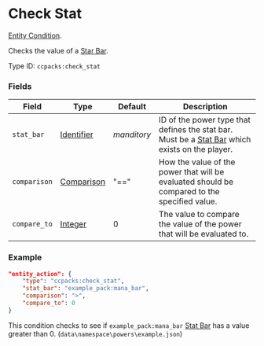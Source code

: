# Check Stat

[Entity Condition](../entity_conditions.md).

Checks the value of a [Star Bar](../power_types/stat_bar.md).

Type ID: `ccpacks:check_stat`

### Fields

Field  | Type | Default | Description
-------|------|---------|-------------
`stat_bar` | [Identifier](../data_types/identifier.md) | *manditory* | ID of the power type that defines the stat bar. Must be a [Stat Bar](../power_types/stat_bar.md) which exists on the player.
`comparison` | [Comparison](https://origins.readthedocs.io/en/latest/types/data_types/comparison/) | "==" | How the value of the power that will be evaluated should be compared to the specified value.
`compare_to` | [Integer](../data_types/integer.md) | 0 | The value to compare the value of the power that will be evaluated to.

### Example
```json
"entity_action": {
    "type": "ccpacks:check_stat",
    "stat_bar": "example_pack:mana_bar",
    "comparison": ">",
	"compare_to": 0
}
```
This condition checks to see if `example_pack:mana_bar` [Stat Bar](../power_types/stat_bar.md) has a value greater than 0. (`data\namespace\powers\example.json`)